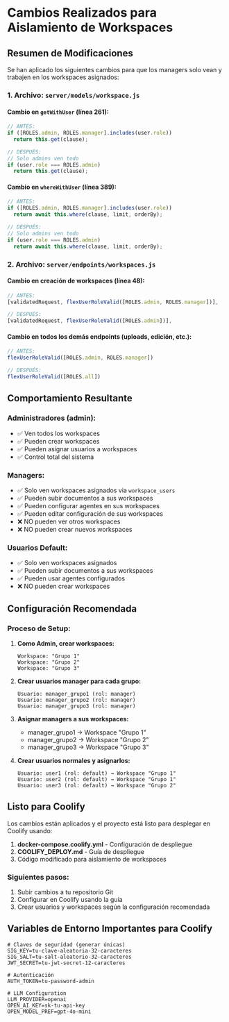 # Cambios Realizados para Aislamiento de Workspaces

## Resumen de Modificaciones

Se han aplicado los siguientes cambios para que los managers solo vean y trabajen en los workspaces asignados:

### 1. Archivo: `server/models/workspace.js`

#### Cambio en `getWithUser` (línea 261):
```javascript
// ANTES:
if ([ROLES.admin, ROLES.manager].includes(user.role))
  return this.get(clause);

// DESPUÉS:
// Solo admins ven todo
if (user.role === ROLES.admin)
  return this.get(clause);
```

#### Cambio en `whereWithUser` (línea 389):
```javascript
// ANTES:
if ([ROLES.admin, ROLES.manager].includes(user.role))
  return await this.where(clause, limit, orderBy);

// DESPUÉS:
// Solo admins ven todo
if (user.role === ROLES.admin)
  return await this.where(clause, limit, orderBy);
```

### 2. Archivo: `server/endpoints/workspaces.js`

#### Cambio en creación de workspaces (línea 48):
```javascript
// ANTES:
[validatedRequest, flexUserRoleValid([ROLES.admin, ROLES.manager])],

// DESPUÉS:
[validatedRequest, flexUserRoleValid([ROLES.admin])],
```

#### Cambio en todos los demás endpoints (uploads, edición, etc.):
```javascript
// ANTES:
flexUserRoleValid([ROLES.admin, ROLES.manager])

// DESPUÉS:
flexUserRoleValid([ROLES.all])
```

## Comportamiento Resultante

### Administradores (admin):
- ✅ Ven todos los workspaces
- ✅ Pueden crear workspaces
- ✅ Pueden asignar usuarios a workspaces
- ✅ Control total del sistema

### Managers:
- ✅ Solo ven workspaces asignados via `workspace_users`
- ✅ Pueden subir documentos a sus workspaces
- ✅ Pueden configurar agentes en sus workspaces
- ✅ Pueden editar configuración de sus workspaces
- ❌ NO pueden ver otros workspaces
- ❌ NO pueden crear nuevos workspaces

### Usuarios Default:
- ✅ Solo ven workspaces asignados
- ✅ Pueden subir documentos a sus workspaces
- ✅ Pueden usar agentes configurados
- ❌ NO pueden crear workspaces

## Configuración Recomendada

### Proceso de Setup:

1. **Como Admin, crear workspaces:**
   ```
   Workspace: "Grupo 1"
   Workspace: "Grupo 2"
   Workspace: "Grupo 3"
   ```

2. **Crear usuarios manager para cada grupo:**
   ```
   Usuario: manager_grupo1 (rol: manager)
   Usuario: manager_grupo2 (rol: manager)
   Usuario: manager_grupo3 (rol: manager)
   ```

3. **Asignar managers a sus workspaces:**
   - manager_grupo1 → Workspace "Grupo 1"
   - manager_grupo2 → Workspace "Grupo 2"
   - manager_grupo3 → Workspace "Grupo 3"

4. **Crear usuarios normales y asignarlos:**
   ```
   Usuario: user1 (rol: default) → Workspace "Grupo 1"
   Usuario: user2 (rol: default) → Workspace "Grupo 1"
   Usuario: user3 (rol: default) → Workspace "Grupo 2"
   ```

## Listo para Coolify

Los cambios están aplicados y el proyecto está listo para desplegar en Coolify usando:

1. **docker-compose.coolify.yml** - Configuración de despliegue
2. **COOLIFY_DEPLOY.md** - Guía de despliegue
3. Código modificado para aislamiento de workspaces

### Siguientes pasos:
1. Subir cambios a tu repositorio Git
2. Configurar en Coolify usando la guía
3. Crear usuarios y workspaces según la configuración recomendada

## Variables de Entorno Importantes para Coolify

```env
# Claves de seguridad (generar únicas)
SIG_KEY=tu-clave-aleatoria-32-caracteres
SIG_SALT=tu-salt-aleatorio-32-caracteres
JWT_SECRET=tu-jwt-secret-12-caracteres

# Autenticación
AUTH_TOKEN=tu-password-admin

# LLM Configuration
LLM_PROVIDER=openai
OPEN_AI_KEY=sk-tu-api-key
OPEN_MODEL_PREF=gpt-4o-mini
```